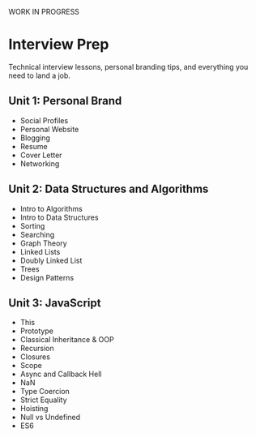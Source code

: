 WORK IN PROGRESS

# Interview Prep

Technical interview lessons, personal branding tips, and everything you need to land a job.

## Unit 1: Personal Brand
* Social Profiles
* Personal Website
* Blogging
* Resume
* Cover Letter
* Networking

## Unit 2: Data Structures and Algorithms
* Intro to Algorithms
* Intro to Data Structures
* Sorting
* Searching
* Graph Theory
* Linked Lists
* Doubly Linked List
* Trees
* Design Patterns

## Unit 3: JavaScript
* This
* Prototype
* Classical Inheritance & OOP
* Recursion
* Closures
* Scope
* Async and Callback Hell
* NaN
* Type Coercion
* Strict Equality
* Hoisting
* Null vs Undefined
* ES6

